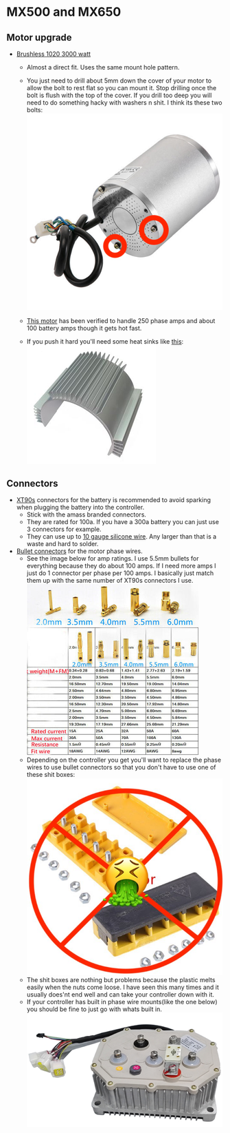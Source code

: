 # MX500 and MX650
## Motor upgrade

* [Brushless 1020 3000 watt](https://www.aliexpress.com/item/4000250072388.html?spm=a2g0o.order_list.0.0.21ef1802ozHCez)
  * Almost a direct fit.  Uses the same mount hole pattern.
  * You just need to drill about 5mm down the cover of your motor to allow the bolt to rest flat so you can mount it.  Stop drilling once the bolt is flush with the top of the cover.  If you drill too deep you will need to do something hacky with washers n shit.  I think its these two bolts: ![These two bolts I believe](./images/1020Motor.jpeg)

  * [This motor](https://www.aliexpress.com/item/4000250072388.html?spm=a2g0o.order_list.0.0.21ef1802ozHCez) has been verified to handle 250 phase amps and about 100 battery amps though it gets hot fast.  
  * If you push it hard you'll need some heat sinks like [this]([http://someoneFindALinkPlzkthx](https://www.pwmall.com/p-210643-50_126-delavan_heat_sink_fits_all_4_diameter_delavan_motors_7870_7970_7871_7971_fb_series?fbclid=IwAR1qtVtE8GrEi5lMz8ljRAmksvRH3bCqQk6Q1Tn-cePhvMYAo2bQ8pyqhgA)): ![this](images/heatsink.jpeg)

## Connectors

* [XT90s](https://www.amazon.com/Amass-Connector-Anti-Spark-Battery-Charger/dp/B074PTHZ3M/ref=sr_1_2?crid=374B062FKB4N2&keywords=xt90s&qid=1645583218&sprefix=xt90%2Caps%2C344&sr=8-2) connectors for the battery is recommended to avoid sparking when plugging the battery into the controller.
  * Stick with the amass branded connectors. 
  * They are rated for 100a.  If you have a 300a battery you can just use 3 connectors for example. 
  * They can use up to [10 gauge silicone wire](https://www.amazon.com/10-Gauge-Silicone-Wire-Feet/dp/B007DMW3IU).  Any larger than that is a waste and hard to solder.
* [Bullet connectors](https://www.amazon.com/Generic-5-5mm-Gold-Bullet-Connector/dp/B01MRXLVRD/ref=sr_1_4?keywords=5.5mm+bullet+connector&qid=1645583504&sprefix=5.5mm+bull%2Caps%2C221&sr=8-4) for the motor phase wires.
  * See the image below for amp ratings.  I use 5.5mm bullets for everything because they do about 100 amps.  If I need more amps I just do 1 connector per phase per 100 amps.  I basically just match them up with the same number of XT90s connectors I use.  ![amp ratings](./images/bullets.jpeg)
  * Depending on the controller you get you'll want to replace the phase wires to use bullet connectors so that you don't have to use one of these shit boxes: ![shit boxes](./images/shitBox.jpeg)
  * The shit boxes are nothing but problems because the plastic melts easily when the nuts come loose.  I have seen this many times and it usually does'nt end well and can take your controller down with it.
  * If your controller has built in phase wire mounts(like the one below) you should be fine to just go with whats built in. ![ok controller mount](./images/kelly.png)